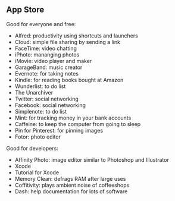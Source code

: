## App Store

Good for everyone and free:

  * Alfred: productivity using shortcuts and launchers
  * Cloud: simple file sharing by sending a link
  * FaceTime: video chatting
  * iPhoto: mananging photos
  * iMovie: video player and maker
  * GarageBand: music creator
  * Evernote: for taking notes
  * Kindle: for reading books bought at Amazon
  * Wunderlist: to do list
  * The Unarchiver
  * Twitter: social networking
  * Facebook: social networking
  * Simplenote: to do list
  * Mint: for tracking money in your bank accounts
  * Caffeine: to keep the computer from going to sleep
  * Pin for Pinterest: for pinning images
  * Fotor: photo editor

Good for developers:

  * Affinity Photo: image editor similar to Photoshop and Illustrator
  * Xcode
  * Tutorial for Xcode
  * Memory Clean: defrags RAM after large uses
  * Coffitivity: plays ambient noise of coffeeshops
  * Dash: help documentation for lots of software

